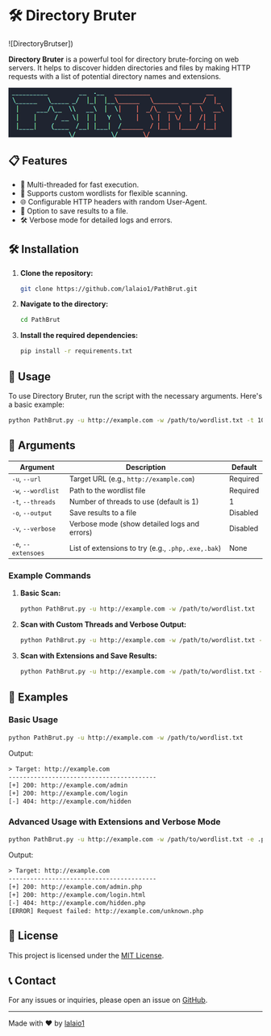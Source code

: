 
# 🛠️ Directory Bruter

![DirectoryBrutser])

**Directory Bruter** is a powerful tool for directory brute-forcing on web servers. It helps to discover hidden directories and files by making HTTP requests with a list of potential directory names and extensions.

![DirectoryBruter](https://raw.githubusercontent.com/lalaio1/PathBrut/main/1.png)

## 📋 Features

- 🚀 Multi-threaded for fast execution.
- 📂 Supports custom wordlists for flexible scanning.
- 🌐 Configurable HTTP headers with random User-Agent.
- 💾 Option to save results to a file.
- 🛠️ Verbose mode for detailed logs and errors.

## 🛠️ Installation

1. **Clone the repository:**

   ```bash
   git clone https://github.com/lalaio1/PathBrut.git
   ```

2. **Navigate to the directory:**

   ```bash
   cd PathBrut
   ```

3. **Install the required dependencies:**

   ```bash
   pip install -r requirements.txt
   ```

## 🚀 Usage

To use Directory Bruter, run the script with the necessary arguments. Here's a basic example:

```bash
python PathBrut.py -u http://example.com -w /path/to/wordlist.txt -t 10 -o -v -e .php,.html
```

## 📜 Arguments

| Argument      | Description                                                   | Default    |
|---------------|---------------------------------------------------------------|------------|
| `-u`, `--url` | Target URL (e.g., `http://example.com`)                       | Required   |
| `-w`, `--wordlist` | Path to the wordlist file                                  | Required   |
| `-t`, `--threads` | Number of threads to use (default is 1)                    | 1          |
| `-o`, `--output` | Save results to a file                                     | Disabled   |
| `-v`, `--verbose` | Verbose mode (show detailed logs and errors)               | Disabled   |
| `-e`, `--extensoes` | List of extensions to try (e.g., `.php,.exe,.bak`)         | None       |

### Example Commands

1. **Basic Scan:**

   ```bash
   python PathBrut.py -u http://example.com -w /path/to/wordlist.txt
   ```

2. **Scan with Custom Threads and Verbose Output:**

   ```bash
   python PathBrut.py -u http://example.com -w /path/to/wordlist.txt -t 5 -v
   ```

3. **Scan with Extensions and Save Results:**

   ```bash
   python PathBrut.py -u http://example.com -w /path/to/wordlist.txt -e .php,.html -o
   ```

## 📂 Examples

### Basic Usage

```bash
python PathBrut.py -u http://example.com -w /path/to/wordlist.txt
```

Output:
```
> Target: http://example.com
-----------------------------------------
[+] 200: http://example.com/admin
[+] 200: http://example.com/login
[-] 404: http://example.com/hidden
```

### Advanced Usage with Extensions and Verbose Mode

```bash
python PathBrut.py -u http://example.com -w /path/to/wordlist.txt -e .php,.html -v
```

Output:
```
> Target: http://example.com
-----------------------------------------
[+] 200: http://example.com/admin.php
[+] 200: http://example.com/login.html
[-] 404: http://example.com/hidden.php
[ERROR] Request failed: http://example.com/unknown.php
```

## 📝 License

This project is licensed under the [MIT License](LICENSE).

## 📞 Contact

For any issues or inquiries, please open an issue on [GitHub](https://github.com/lalaio1/PathBrut/issues).

---

Made with ❤️ by [lalaio1](https://github.com/lalaio1)
